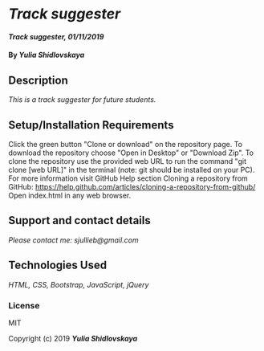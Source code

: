 # _Track suggester_

#### _Track suggester, 01/11/2019_

#### By _**Yulia Shidlovskaya**_

## Description

_This is a track suggester for future students._

## Setup/Installation Requirements

Click the green button "Clone or download" on the repository page.
To download the repository choose "Open in Desktop" or "Download Zip".
To clone the repository use the provided web URL to run the command "git clone [web URL]" in the terminal
(note: git should be installed on your PC).  For more information visit GitHub Help section Cloning a repository from GitHub:
https://help.github.com/articles/cloning-a-repository-from-github/
Open index.html in any web browser.

## Support and contact details

_Please contact me: sjullieb@gmail.com_

## Technologies Used

_HTML, CSS, Bootstrap, JavaScript, jQuery_

### License
MIT

Copyright (c) 2019 **_Yulia Shidlovskaya_**
